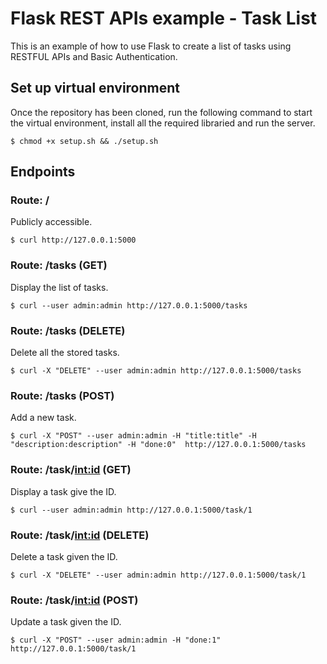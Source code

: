 # Flask REST APIs example - Task List
This is an example of how to use Flask to create a list of tasks using RESTFUL APIs and Basic Authentication.

## Set up virtual environment
Once the repository has been cloned, run the following command to start the virtual environment, install all the required libraried and run the server.

```
$ chmod +x setup.sh && ./setup.sh
```

## Endpoints

### Route: /
Publicly accessible.

```$ curl http://127.0.0.1:5000```

### Route: /tasks (GET)
Display the list of tasks.

```$ curl --user admin:admin http://127.0.0.1:5000/tasks```

### Route: /tasks (DELETE)
Delete all the stored tasks.

```$ curl -X "DELETE" --user admin:admin http://127.0.0.1:5000/tasks```

### Route: /tasks (POST)
Add a new task.

```$ curl -X "POST" --user admin:admin -H "title:title" -H "description:description" -H "done:0"  http://127.0.0.1:5000/tasks```

### Route: /task/<int:id> (GET)
Display a task give the ID.

```$ curl --user admin:admin http://127.0.0.1:5000/task/1```

### Route: /task/<int:id> (DELETE)
Delete a task given the ID.

```$ curl -X "DELETE" --user admin:admin http://127.0.0.1:5000/task/1```

### Route: /task/<int:id> (POST)
Update a task given the ID.

```$ curl -X "POST" --user admin:admin -H "done:1"  http://127.0.0.1:5000/task/1```